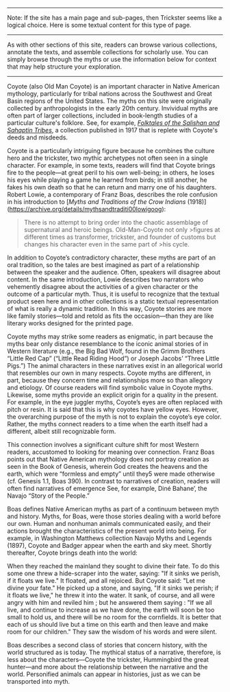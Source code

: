 ***
Note: If the site has a main page and sub-pages, then Trickster seems like a logical choice. Here is some textual content for this type of page.
***

As with other sections of this site, readers can browse various collections, annotate the texts, and assemble collections for scholarly use. You can simply browse through the myths or use the information below for context that may help structure your exploration. 
***

Coyote (also Old Man Coyote) is an important character in Native American mythology, particularly for tribal nations across the Southwest and Great Basin regions of the United States. The myths on this site were originally collected by anthropologists in the early 20th century. Invividual myths are often part of larger collections, included in book-length studies of a particular culture's folklore. See, for example, [*Folktales of the Salishan and Sahaptin Tribes*,](https://archive.org/stream/folktalesofsalis00boas#page/n7/mode/2up) a collection published in 1917 that is replete with Coyote's deeds and misdeeds. 

Coyote is a particularly intriguing figure because he combines the culture hero and the trickster, two mythic archetypes not often seen in a single character. For example, in some texts, readers will find that Coyote brings fire to the people—at great peril to his own well-being; in others, he loses his eyes while playing a game he learned from birds; in still another, he fakes his own death so that he can return and marry one of his daughters. Robert Lowie, a contemporary of Franz Boas, describes the role confusion in his introduction to [*Myths and Traditions of the Crow Indians* (1918)] (https://archive.org/details/mythsandtraditi00lowigoog):  

>There is no attempt to bring order into the chaotic assemblage of supernatural and heroic beings. Old-Man-Coyote not only >figures at different times as transformer, trickster, and founder of customs but changes his character even in the same part of >his cycle.

In addition to Coyote’s contradictory character,  these myths are part of an oral tradition, so the tales are best imagined as part of a relationship between the speaker and the audience. Often, speakers will disagree about content. In the same introduction, Lowie describes two narrators who vehemently disagree about the activities of a given character or the outcome of a particular myth.  Thus, it is useful to recognize that the textual product seen here and in other collections is a static textual representation of what is really a dynamic tradition. In this way, Coyote stories are more like family stories—told and retold as fits the occasion—than they are like literary works designed for the printed page. 

Coyote myths may strike some readers as enigmatic, in part because the myths bear only distance resemblance to the iconic animal stories of in Western literature (e.g., the Big Bad Wolf, found in the Grimm Brothers “Little Red Cap” (“Little Read Riding Hood”) or Joseph Jacobs’ “Three Little Pigs.”) The animal characters in these narratives exist in an allegorical world that resembles our own in many respects. Coyote myths are different, in part, because they concern time and relationships more so than allegory and etiology. Of course readers will find symbolic value in Coyote myths. Likewise, some myths provide an explicit origin for a quality in the present.  For example, in the eye juggler myths, Coyote’s eyes are often replaced with pitch or resin. It is said that this is why coyotes have yellow eyes. However, the overarching purpose of the myth is not to explain the coyote’s eye color. Rather, the myths connect readers to a time when the earth itself had a different, albeit still recognizable form. 

This connection involves a significant culture shift for most Western readers, accustomed to looking for meaning over connection.  Franz Boas points out that Native American mythology does not portray creation as seen in the Book of Genesis, wherein God creates the heavens and the earth, which were “formless and empty” until they5 were made otherwise (cf. Genesis 1.1, Boas 390).  In contrast to narratives of creation, readers will often find narratives of emergence See, for example, Diné Bahaneʼ, the Navajo “Story of the People.” 

Boas defines Native American myths as part of a continuum between myth and history. Myths, for Boas, were those stories dealing with a world before our own.  Human and nonhuman animals communicated easily, and their actions brought the characteristics of the present world into being.  For example, in Washington Matthews collection Navajo Myths and Legends (1897), Coyote and Badger appear when the earth and sky meet. Shortly thereafter, Coyote brings death into the world:

When they reached the mainland they sought to divine their fate. To do this some one threw a hide-scraper into the water, saying: "If it sinks we perish, if it floats we live." It floated, and all rejoiced. But Coyote said: "Let me divine your fate." He picked up a stone, and saying, "If it sinks we perish; if it floats we live," he threw it into the water. It sank, of course, and all were angry with him and reviled him ; but he answered them saying : "If we all live, and continue to increase as we have done, the earth will soon be too small to hold us, and there will be no room for the cornfields. It is better that each of us should live but a time on this earth and then leave and make room for our children." They saw the wisdom of his words and were silent. 

Boas describes a second class of stories that concern history, with the world structured as is today.  The mythical status of a narrative, therefore, is less about the characters—Coyote the trickster, Hummingbird the great hunter—and more about the relationship between the narrative and the world. Personified animals can appear in histories, just as we can be transported into myth. 
